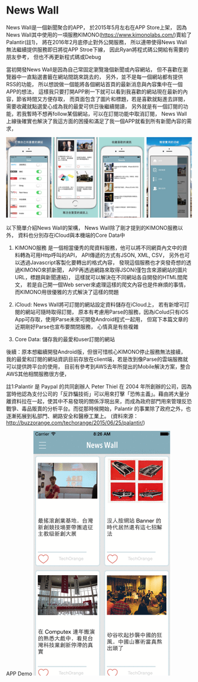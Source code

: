 # News Wall

News Wall是一個新聞聚合的APP，
於2015年5月左右在APP Store上架，
因為News Wall其中使用的一項服務KIMONO(https://www.kimonolabs.com/)賣給了Palantir(註1)，
將在2016年2月底停止對外公開服務，
所以連帶使得News Wall無法繼續提供服務即日將從APP Stroe下線，
因此Ryan將程式碼公開給有需要的朋友參考，
但也不再更新程式碼或Debug

當初開發News Wall是因為自己常固定瀏覽幾個新聞或內容網站，
但不喜歡在瀏覽器中一直點選書籤在網站間跳來跳去的，
另外，並不是每一個網站都有提供RSS的功能，
所以想說做一個能將各個網站首頁的最新消息與內容集中在一個APP的想法，
這樣我只要打開APP刷一下就可以看到我喜歡的網站現在最新的內容，節省時間又方便存取，
而頁面包含了圖片和標題，若是喜歡就點進去詳閱，需要收藏就點選愛心成為我的最愛可供日後繼續閱讀，
另外就是有一個訂閱的功能，若我暫時不想再follow某個網站，可以在訂閱功能中取消訂閱，
News Wall上線後確實也解決了我這方面的困擾和滿足了我一個APP就看到所有新聞內容的需求，

![alt tag](https://github.com/ryan0817/News-Wall/blob/master/screenshot/e.jpg)

以下簡單介紹News Wall的架構，
News Wall除了剛才提到的KIMONO服務以外，
資料也分別存在iCloud與本機端的Core Data中

1. KIMONO服務
是一個相當優秀的爬資料服務，他可以將不同網頁內文中的資料轉為可用Http呼叫的API，
API傳遞的方式有JSON, XML, CSV，
另外也可以透過Javascript客製化要轉出的格式內容，
發現這個服務也才突發奇想的透過KIMONO來抓新聞，
APP再透過網路來取得JSON(僅包含來源網站的圖片URL，標題與新聞連結)，
這樣就可以解決在不同網站各自開發的HTML間爬文，
若是自己開一個Web server來處理這樣的爬文內容也是件麻煩的事情，
而KIMONO用很優雅的方式解決了這樣的問題

2. iCloud:
News Wall將可訂閱的網站設定資料儲存在iCloud上，
若有新增可訂閱的網站可隨時取得訂閱，
原本有考慮用Parse的服務，因為iColud只有iOS App可存取，使用Parse未來可開發Android程式一起用，
但寫下本篇文章的近期剛好Parse也宣布要關閉服務，
心情真是有些複雜

3. Core Data:
儲存我的最愛和user訂閱的網站

後續：原本想繼續開發Android版，但很可惜核心KIMONO停止服務無法接續，
我的最愛和訂閱的網站資訊目前存放在client端，若是改到像Parse的雲端服務就可以提供跨平台的使用，
目前有參考到AWS去年所提出的Mobile解決方案，整合AWS其他相關服務很方便，



註1:Palantir 是 Paypal 的共同創辦人 Peter Thiel 在 2004 年所創辦的公司，因為當時他認為支付公司的「反詐騙技術」可以用來打擊「恐怖主義」。藉由將大量分離資料拉在一起，使其中不易發現的關係浮現出來，而成為政府部門用來管理反恐戰爭、毒品販賣的分析平台。而從那時候開始，Palantir 的事業除了政府之外，也逐漸拓展到私部門、網路安全和醫療工業上。
(資料來源：http://buzzorange.com/techorange/2015/06/25/palantir/)


APP Demo
![alt tag](https://github.com/ryan0817/News-Wall/blob/master/screenshot/f.gif)


